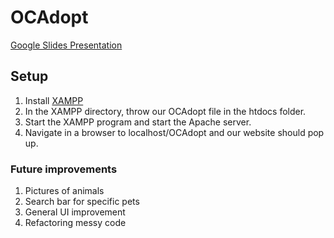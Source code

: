 # OCAdopt

[Google Slides Presentation](https://docs.google.com/presentation/d/1jYSYX8S_MgPryifin6sOJsq2s0INE77bpilScFkaN2s/edit?ts=5cce014b#slide=id.p)

## Setup

1. Install [XAMPP](https://www.apachefriends.org/index.html)
2. In the XAMPP directory, throw our OCAdopt file in the htdocs folder.
3. Start the XAMPP program and start the Apache server.
4. Navigate in a browser to localhost/OCAdopt and our website should pop up.

### Future improvements

1. Pictures of animals
2. Search bar for specific pets
3. General UI improvement
4. Refactoring messy code
